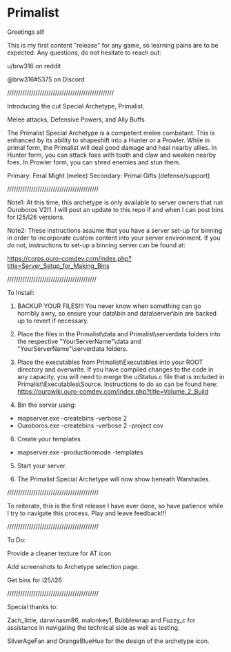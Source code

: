 # Primalist
Greetings all!

This is my first content "release" for any game, so learning pains are to be expected.  Any questions, do not hesitate to reach out:

u/brw316 on reddit

@brw316#5375 on Discord

/////////////////////////////////////////////////

Introducing the cut Special Archetype, Primalist.

Melee attacks, Defensive Powers, and Ally Buffs

The Primalist Special Archetype is a competent melee combatant. This is enhanced by its ability to shapeshift into a Hunter or a Prowler.  While in primal form, the Primalist will deal good damage and heal nearby allies.  In Hunter form, you can attack foes with tooth and claw and weaken nearby foes.  In Prowler form, you can shred enemies and stun them.

Primary:  Feral Might (melee)
Secondary: Primal Gifts (defense/support) 

//////////////////////////////////////////

Note1: At this time, this archetype is only available to server owners that run Ouroboros V2I1.  I will post an update to this repo if and when I can post bins for I25/I26 versions.

Note2: These instructions assume that you have a server set-up for  binning in order to incorporate custom content into your server environment.  If you do not, instructions to set-up a binning server can be found at:  

https://corps.ouro-comdev.com/index.php?title=Server_Setup_for_Making_Bins

/////////////////////////////////////////

To Install:

1. BACKUP YOUR FILES!!!  You never know when something can go horribly awry, so ensure your data\bin and data\server\bin are backed up to revert if necessary.

2. Place the files in the Primalist\data and Primalist\serverdata folders into the respective "YourServerName"\data and "YourServerName"\serverdata folders.

3. Place the executables from Primalist\Executables into your ROOT directory and overwrite.  If you have compiled changes to the code in any capacity, you will need to merge the uiStatus.c file that is included in Primalist\Executables\Source.  Instructions to do so can be found here:  https://ourowiki.ouro-comdev.com/index.php?title=Volume_2_Build

4. Bin the server using: 
  - mapserver.exe -createbins -verbose 2
  - Ouroboros.exe -createbins -verbose 2 -project cov

6. Create your templates
  - mapserver.exe -productionmode -templates

5. Start your server.

6. The Primalist Special Archetype will now show beneath Warshades.

//////////////////////////////////////////

To reiterate, this is the first release I have ever done, so have patience while I try to navigate this process. Play and leave feedback!!!

//////////////////////////////////////////

To Do: 

Provide a cleaner texture for AT icon
 
Add screenshots to Archetype selection page.

Get bins for i25/i26

//////////////////////////////////////////

Special thanks to:

Zach_little, darwinasm86, malonkey1, Bubblewrap and Fuzzy_c for assistance in navigating the technical side as well as testing.


SilverAgeFan and OrangeBlueHue for the design of the archetype icon.

